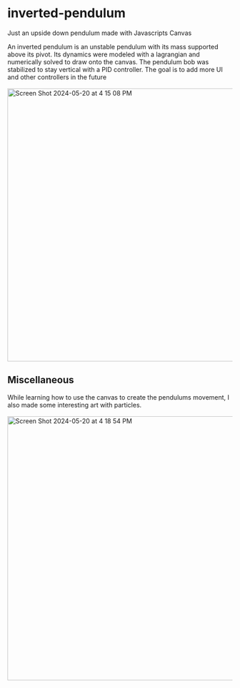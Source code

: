 # inverted-pendulum
Just an upside down pendulum made with Javascripts Canvas

An inverted pendulum is an unstable pendulum with its mass supported above its pivot. Its dynamics were modeled with a lagrangian and numerically solved to draw onto the canvas. The pendulum bob was stabilized to stay vertical with a PID controller. The goal is to add more UI and other controllers in the future
<br> </br>
<img width="612" alt="Screen Shot 2024-05-20 at 4 15 08 PM" src="https://github.com/RyenJuan/inverted-pendulum/assets/31632902/60b4cdfa-b942-4c79-8d5a-786dd0cc7429">


<h2>Miscellaneous</h2>
While learning how to use the canvas to create the pendulums movement, I also made some interesting art with particles.  
<br> </br>
<img width="592" alt="Screen Shot 2024-05-20 at 4 18 54 PM" src="https://github.com/RyenJuan/inverted-pendulum/assets/31632902/8eb55e23-a593-47fb-9fcc-5349025fc987">
